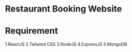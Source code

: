 # Restaurant Booking Website


# Requirement
1.ReactJS
2.Tailwind CSS
3.NodeJS
4.ExpressJS
5.MongoDB

